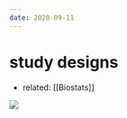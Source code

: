 ```yaml
---
date: 2020-09-11
---
```


# study designs

- related: [[Biostats]]

![](https://photos.thisispiggy.com/file/wikiFiles/20200912201453_.png)
